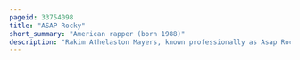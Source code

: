 ```yaml
---
pageid: 33754098
title: "ASAP Rocky"
short_summary: "American rapper (born 1988)"
description: "Rakim Athelaston Mayers, known professionally as Asap Rocky, is an american Rapper. He was born and raised in Harlem and commenced his musical Career as a Member of the Hip Hop collective Asap Mob from which he adopted his Moniker. Mayers' single Peso was released Online in august 2011 and received Radio Airplay within Weeks. He signed with polo Grounds Music an Imprint of Rca Records in October of that Year and released his Debut Mixtape live shortly after. Love. A $ Ap to widespread critical Acclaim."
---
```

